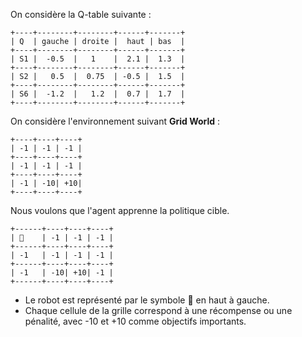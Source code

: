 

On considère la Q-table suivante :

```
+----+--------+--------+------+-------+
| Q  | gauche | droite |  haut | bas  |
+----+--------+--------+------+-------+
| S1 |  -0.5  |   1    |  2.1 |  1.3  |
+----+--------+--------+------+-------+
| S2 |   0.5  |  0.75  | -0.5 |  1.5  |
+----+--------+--------+------+-------+
| S6 |  -1.2  |   1.2  |  0.7 |  1.7  |
+----+--------+--------+------+-------+
```



On considère l'environnement suivant **Grid World** :
```
+----+----+----+
| -1 | -1 | -1 |
+----+----+----+
| -1 | -1 | -1 |
+----+----+----+
| -1 | -10| +10|
+----+----+----+
```


Nous voulons que l'agent apprenne la politique cible.


```
+------+----+----+----+
| 🤖    | -1 | -1 | -1 |
+------+----+----+----+
| -1   | -1 | -1 | -1 |
+------+----+----+----+
| -1   | -10| +10| -1 |
+------+----+----+----+
```

- Le robot est représenté par le symbole 🤖 en haut à gauche. 
- Chaque cellule de la grille correspond à une récompense ou une pénalité, avec -10 et +10 comme objectifs importants.
